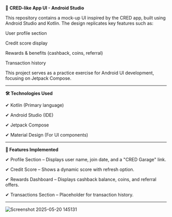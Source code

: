  🚗 **CRED-like App UI - Android Studio**

This repository contains a mock-up UI inspired by the CRED app, built using Android Studio and Kotlin. The design replicates key features such as:

User profile section

Credit score display

Rewards & benefits (cashback, coins, referral)

Transaction history

This project serves as a practice exercise for Android UI development, focusing on Jetpack Compose.

----

**🛠️ Technologies Used**

✔ Kotlin (Primary language)

✔ Android Studio (IDE)

✔ Jetpack Compose

✔ Material Design (For UI components)

---

**🔧 Features Implemented**

✔ Profile Section – Displays user name, join date, and a "CRED Garage" link.

✔ Credit Score – Shows a dynamic score with refresh option.

✔ Rewards Dashboard – Displays cashback balance, coins, and referral offers.

✔ Transactions Section – Placeholder for transaction history.



-----






![Screenshot 2025-05-20 145131](https://github.com/user-attachments/assets/7f492d18-0728-4d76-980c-e61fc225cd11)
